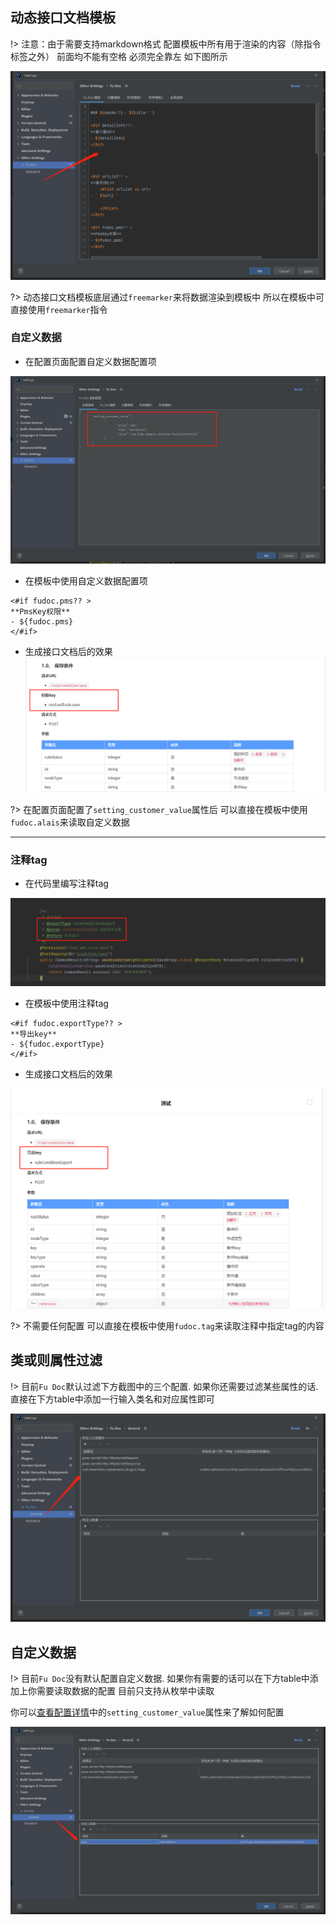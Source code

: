 
## 动态接口文档模板

!> 注意：由于需要支持markdown格式 配置模板中所有用于渲染的内容（除指令标签之外） 前面均不能有空格 必须完全靠左 如下图所示

![img_1.png](../img/img_71.png)

?> 动态接口文档模板底层通过`freemarker`来将数据渲染到模板中 所以在模板中可直接使用`freemarker`指令


### 自定义数据

- 在配置页面配置自定义数据配置项

![img_3.png](../img/img_31.png)

- 在模板中使用自定义数据配置项

```injectedfreemarker
<#if fudoc.pms?? >
**PmsKey权限**
- ${fudoc.pms}
</#if>

```

- 生成接口文档后的效果
![img_4.png](../img/img_40.png)

?> 在配置页面配置了`setting_customer_value`属性后 可以直接在模板中使用`fudoc.alais`来读取自定义数据

---


### 注释tag

- 在代码里编写注释tag

![img_2.png](../img/img_23.png)

- 在模板中使用注释tag

```injectedfreemarker
<#if fudoc.exportType?? >
**导出key**
- ${fudoc.exportType}
</#if>
```

- 生成接口文档后的效果

![img_5.png](../img/img_50.png)



?> 不需要任何配置 可以直接在模板中使用`fudoc.tag`来读取注释中指定tag的内容

## 类或则属性过滤

!> 目前`Fu Doc`默认过滤下方截图中的三个配置. 如果你还需要过滤某些属性的话. 直接在下方table中添加一行输入类名和对应属性即可

![img_2.png](../img/img_72.png)




## 自定义数据

!> 目前`Fu Doc`没有默认配置自定义数据. 如果你有需要的话可以在下方table中添加上你需要读取数据的配置 目前只支持从枚举中读取

你可以[查看配置详情](/zh-cn/config#setting_customer_value)中的`setting_customer_value`属性来了解如何配置

![img_3.png](../img/img_73.png)
